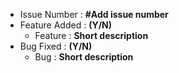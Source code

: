 * Issue Number : __#Add issue number__
* Feature Added : __(Y/N)__
  * Feature : __Short description__
* Bug Fixed : __(Y/N)__
  * Bug : __Short description__
